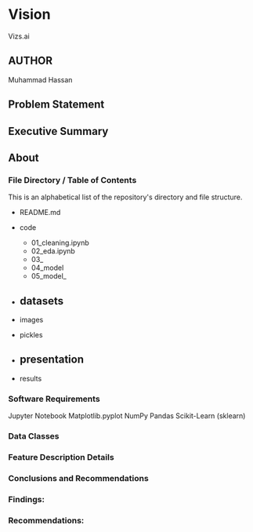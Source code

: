 # Vision

  Vizs.ai

## AUTHOR
  Muhammad Hassan

## Problem Statement


## Executive Summary


## About



### File Directory / Table of Contents
This is an alphabetical list of the repository's directory and file structure.

- README.md
- code
  - 01_cleaning.ipynb
  - 02_eda.ipynb
  - 03_
  - 04_model
  - 05_model_

- datasets
    - 
- images
 
- pickles

- presentation
  - 
- results
  
   
### Software Requirements

Jupyter Notebook
Matplotlib.pyplot
NumPy
Pandas
Scikit-Learn (sklearn)

### Data Classes


### Feature	Description	Details


### Conclusions and Recommendations


### Findings:


### Recommendations:

